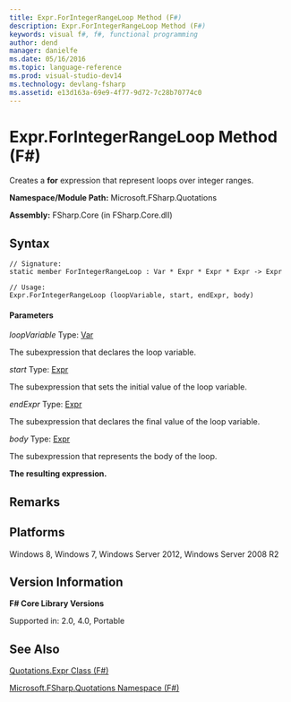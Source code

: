 ```yaml
---
title: Expr.ForIntegerRangeLoop Method (F#)
description: Expr.ForIntegerRangeLoop Method (F#)
keywords: visual f#, f#, functional programming
author: dend
manager: danielfe
ms.date: 05/16/2016
ms.topic: language-reference
ms.prod: visual-studio-dev14
ms.technology: devlang-fsharp
ms.assetid: e13d163a-69e9-4f77-9d72-7c28b70774c0 
---
```


# Expr.ForIntegerRangeLoop Method (F#)

Creates a **for** expression that represent loops over integer ranges.

**Namespace/Module Path:** Microsoft.FSharp.Quotations

**Assembly:** FSharp.Core (in FSharp.Core.dll)


## Syntax

```
// Signature:
static member ForIntegerRangeLoop : Var * Expr * Expr * Expr -> Expr

// Usage:
Expr.ForIntegerRangeLoop (loopVariable, start, endExpr, body)
```

#### Parameters
*loopVariable*
Type: [Var](https://msdn.microsoft.com/library/2b1237f9-d897-4bcf-872a-4a297db3f7b5)


The subexpression that declares the loop variable.


*start*
Type: [Expr](https://msdn.microsoft.com/library/ed6a2caf-69d4-45c2-ab97-e9b3be9bce65)


The subexpression that sets the initial value of the loop variable.


*endExpr*
Type: [Expr](https://msdn.microsoft.com/library/ed6a2caf-69d4-45c2-ab97-e9b3be9bce65)


The subexpression that declares the final value of the loop variable.


*body*
Type: [Expr](https://msdn.microsoft.com/library/ed6a2caf-69d4-45c2-ab97-e9b3be9bce65)


The subexpression that represents the body of the loop.



**The resulting expression.**
## Remarks

## Platforms
Windows 8, Windows 7, Windows Server 2012, Windows Server 2008 R2


## Version Information
**F# Core Library Versions**

Supported in: 2.0, 4.0, Portable




## See Also
[Quotations.Expr Class &#40;F&#35;&#41;](Quotations.Expr-Class-%5BFSharp%5D.md)

[Microsoft.FSharp.Quotations Namespace &#40;F&#35;&#41;](Microsoft.FSharp.Quotations-Namespace-%5BFSharp%5D.md)

